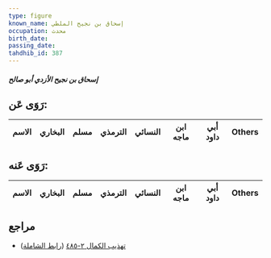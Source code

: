 ```yaml
---
type: figure
known_name: إسحاق بن نجيح الملطي
occupation: محدث
birth_date:
passing_date:
tahdhib_id: 387
---
```

##### إسحاق بن نجيح الأزدي أبو صالح

## رَوَى عَن:
| الاسم | البخاري | مسلم | الترمذي | النسائي | ابن ماجه | أبي داود | Others |
| ----- | ------- | ---- | ------- | ------- | -------- | -------- | ------ |
## رَوَى عَنه:
| الاسم | البخاري | مسلم | الترمذي | النسائي | ابن ماجه | أبي داود | Others |
| ----- | ------- | ---- | ------- | ------- | -------- | -------- | ------ |
## مراجع
- [تهذيب الكمال ٢-٤٨٥](obsidian://open?vault=Tahdhib-al-Kamal&file=Figures/٣٨٧-إسحاق%20بن%20نجيح%20الأزدي%20أبو%20صالح) ([رابط الشاملة](https://shamela.ws/book/3722/966))